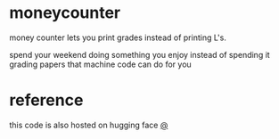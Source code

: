 # moneycounter
money counter lets you print grades instead of printing L's. 

spend your weekend doing something you enjoy instead of spending it grading papers that machine code can do for you

# reference
this code is also hosted on hugging face [@](https://huggingface.co/spaces/dalinstone/arbiterscripti)
